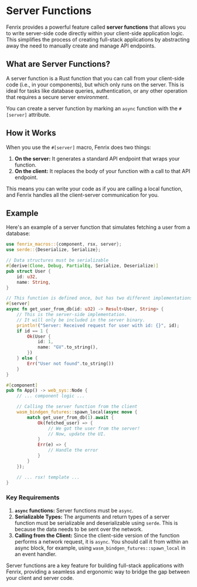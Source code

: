 # Server Functions

Fenrix provides a powerful feature called **server functions** that allows you to write server-side code directly within your client-side application logic. This simplifies the process of creating full-stack applications by abstracting away the need to manually create and manage API endpoints.

## What are Server Functions?

A server function is a Rust function that you can call from your client-side code (i.e., in your components), but which only runs on the server. This is ideal for tasks like database queries, authentication, or any other operation that requires a secure server environment.

You can create a server function by marking an `async` function with the `#[server]` attribute.

## How it Works

When you use the `#[server]` macro, Fenrix does two things:

1.  **On the server:** It generates a standard API endpoint that wraps your function.
2.  **On the client:** It replaces the body of your function with a call to that API endpoint.

This means you can write your code as if you are calling a local function, and Fenrix handles all the client-server communication for you.

## Example

Here's an example of a server function that simulates fetching a user from a database:

```rust
use fenrix_macros::{component, rsx, server};
use serde::{Deserialize, Serialize};

// Data structures must be serializable
#[derive(Clone, Debug, PartialEq, Serialize, Deserialize)]
pub struct User {
    id: u32,
    name: String,
}

// This function is defined once, but has two different implementations
#[server]
async fn get_user_from_db(id: u32) -> Result<User, String> {
    // This is the server-side implementation.
    // It will only be included in the server binary.
    println!("Server: Received request for user with id: {}", id);
    if id == 1 {
        Ok(User {
            id: 1,
            name: "GV".to_string(),
        })
    } else {
        Err("User not found".to_string())
    }
}

#[component]
pub fn App() -> web_sys::Node {
    // ... component logic ...

    // Calling the server function from the client
    wasm_bindgen_futures::spawn_local(async move {
        match get_user_from_db(1).await {
            Ok(fetched_user) => {
                // We got the user from the server!
                // Now, update the UI.
            }
            Err(e) => {
                // Handle the error
            }
        }
    });

    // ... rsx! template ...
}
```

### Key Requirements

1.  **`async` functions:** Server functions must be `async`.
2.  **Serializable Types:** The arguments and return types of a server function must be serializable and deserializable using `serde`. This is because the data needs to be sent over the network.
3.  **Calling from the Client:** Since the client-side version of the function performs a network request, it is `async`. You should call it from within an async block, for example, using `wasm_bindgen_futures::spawn_local` in an event handler.

Server functions are a key feature for building full-stack applications with Fenrix, providing a seamless and ergonomic way to bridge the gap between your client and server code.